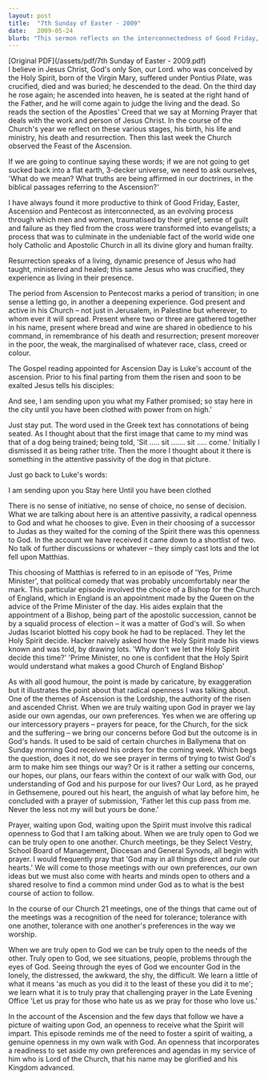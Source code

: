 ```yaml
---
layout: post
title:  "7th Sunday of Easter - 2009"
date:   2009-05-24
blurb: "This sermon reflects on the interconnectedness of Good Friday, Easter, Ascension and Pentecost, and the transformation of the disciples into evangelists. It emphasizes the need for a radical openness to God and what he chooses to give. The sermon also explores the themes of the Lordship of the risen and ascended Christ and the importance of setting aside our own agendas in prayer."
---
```

[Original PDF](/assets/pdf/7th Sunday of Easter - 2009.pdf)    
I believe in Jesus Christ, God's only Son, our Lord. who was conceived by the Holy Spirit, born of the Virgin Mary, suffered under Pontius Pilate, was crucified, died and was buried; he descended to the dead. On the third day he rose again; he ascended into heaven, he is seated at the right hand of the Father, and he will come again to judge the living and the dead. So reads the section of the Apostles' Creed that we say at Morning Prayer that deals with the work and person of Jesus Christ. In the course of the Church's year we reflect on these various stages, his birth, his life and ministry, his death and resurrection. Then this last week the Church observed the Feast of the Ascension.

If we are going to continue saying these words; if we are not going to get sucked back into a flat earth, 3-decker universe, we need to ask ourselves, 'What do we mean? What truths are being affirmed in our doctrines, in the biblical passages referring to the Ascension?'

I have always found it more productive to think of Good Friday, Easter, Ascension and Pentecost as interconnected, as an evolving process through which men and women, traumatised by their grief, sense of guilt and failure as they fled from the cross were transformed into evangelists; a process that was to culminate in the undeniable fact of the world wide one holy Catholic and Apostolic Church in all its divine glory and human frailty.

Resurrection speaks of a living, dynamic presence of Jesus who had taught, ministered and healed; this same Jesus who was crucified, they experience as living in their presence.

The period from Ascension to Pentecost marks a period of transition; in one sense a letting go, in another a deepening experience. God present and active in his Church – not just in Jerusalem, in Palestine but wherever, to whom ever it will spread. Present where two or three are gathered together in his name, present where bread and wine are shared in obedience to his command, in remembrance of his death and resurrection; present moreover in the poor, the weak, the marginalised of whatever race, class, creed or colour.

The Gospel reading appointed for Ascension Day is Luke's account of the ascension. Prior to his final parting from them the risen and soon to be exalted Jesus tells his disciples:

And see, I am sending upon you what my Father promised; so stay here in the city until you have been clothed with power from on high.'

Just stay put. The word used in the Greek text has connotations of being seated. As I thought about that the first image that came to my mind was that of a dog being trained; being told, 'Sit ….. sit ……. sit ….. come.' Initially I dismissed it as being rather trite. Then the more I thought about it there is something in the attentive passivity of the dog in that picture.

Just go back to Luke's words:

I am sending upon you
Stay here
Until you have been clothed

There is no sense of initiative, no sense of choice, no sense of decision. What we are talking about here is an attentive passivity, a radical openness to God and what he chooses to give. Even in their choosing of a successor to Judas as they waited for the coming of the Spirit there was this openness to God. In the account we have received it came down to a shortlist of two. No talk of further discussions or whatever – they simply cast lots and the lot fell upon Matthias.

This choosing of Matthias is referred to in an episode of 'Yes, Prime Minister', that political comedy that was probably uncomfortably near the mark. This particular episode involved the choice of a Bishop for the Church of England, which in England is an appointment made by the Queen on the advice of the Prime Minister of the day. His aides explain that the appointment of a Bishop, being part of the apostolic succession, cannot be by a squalid process of election – it was a matter of God's will. So when Judas Iscariot blotted his copy book he had to be replaced. They let the Holy Spirit decide. Hacker naively asked how the Holy Spirit made his views known and was told, by drawing lots. 'Why don't we let the Holy Spirit decide this time?' 'Prime Minister, no one is confident that the Holy Spirit would understand what makes a good Church of England Bishop'

As with all good humour, the point is made by caricature, by exaggeration but it illustrates the point about that radical openness I was talking about. One of the themes of Ascension is the Lordship, the authority of the risen and ascended Christ. When we are truly waiting upon God in prayer we lay aside our own agendas, our own preferences. Yes when we are offering up our intercessory prayers – prayers for peace, for the Church, for the sick and the suffering – we bring our concerns before God but the outcome is in God's hands. It used to be said of certain churches in Ballymena that on Sunday morning God received his orders for the coming week. Which begs the question, does it not, do we see prayer in terms of trying to twist God's arm to make him see things our way? Or is it rather a setting our concerns, our hopes, our plans, our fears within the context of our walk with God, our understanding of God and his purpose for our lives? Our Lord, as he prayed in Gethsemene, poured out his heart, the anguish of what lay before him, he concluded with a prayer of submission, 'Father let this cup pass from me. Never the less not my will but yours be done.'

Prayer, waiting upon God, waiting upon the Spirit must involve this radical openness to God that I am talking about. When we are truly open to God we can be truly open to one another. Church meetings, be they Select Vestry, School Board of Management, Diocesan and General Synods, all begin with prayer. I would frequently pray that 'God may in all things direct and rule our hearts.' We will come to those meetings with our own preferences, our own ideas but we must also come with hearts and minds open to others and a shared resolve to find a common mind under God as to what is the best course of action to follow.

In the course of our Church 21 meetings, one of the things that came out of the meetings was a recognition of the need for tolerance; tolerance with one another, tolerance with one another's preferences in the way we worship.

When we are truly open to God we can be truly open to the needs of the other. Truly open to God, we see situations, people, problems through the eyes of God. Seeing through the eyes of God we encounter God in the lonely, the distressed, the awkward, the shy, the difficult. We learn a little of what it means 'as much as you did it to the least of these you did it to me'; we learn what it is to truly pray that challenging prayer in the Late Evening Office 'Let us pray for those who hate us as we pray for those who love us.'

In the account of the Ascension and the few days that follow we have a picture of waiting upon God, an openness to receive what the Spirit will impart. This episode reminds me of the need to foster a spirit of waiting, a genuine openness in my own walk with God. An openness that incorporates a readiness to set aside my own preferences and agendas in my service of him who is Lord of the Church, that his name may be glorified and his Kingdom advanced.
